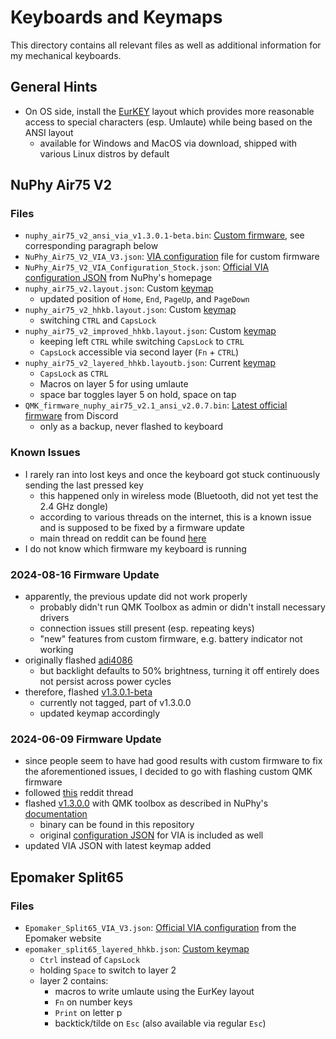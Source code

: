 # Keyboards and Keymaps

This directory contains all relevant files as well as additional information for my mechanical
keyboards.

## General Hints

- On OS side, install the [EurKEY](https://eurkey.steffen.bruentjen.eu/start.html) layout which
  provides more reasonable access to special characters (esp. Umlaute) while being based on the ANSI
  layout
  - available for Windows and MacOS via download, shipped with various Linux distros by default

## NuPhy Air75 V2

### Files

- `nuphy_air75_v2_ansi_via_v1.3.0.1-beta.bin`: [Custom firmware](./nuphy/nuphy_air75_v2_ansi_via_v1.3.0.1-beta.bin),
  see corresponding paragraph below
- `NuPhy_Air75_V2_VIA_V3.json`: [VIA configuration](./nuphy/NuPhy_Air75_V2_VIA_V3.json) file for
  custom firmware
- `NuPhy_Air75_V2_VIA_Configuration_Stock.json`: [Official VIA configuration JSON](./nuphy/NuPhy_Air75_V2_VIA_Configuration_Stock.json)
  from NuPhy's homepage
- `nuphy_air75_v2.layout.json`: Custom [keymap](./nuphy/nuphy_air75_v2.layout.json)
  - updated position of `Home`, `End`, `PageUp`, and `PageDown`
- `nuphy_air75_v2_hhkb.layout.json`: Custom [keymap](./nuphy/nuphy_air75_v2_hhkb.layout.json)
  - switching `CTRL` and `CapsLock`
- `nuphy_air75_v2_improved_hhkb.layout.json`: Custom [keymap](./nuphy/nuphy_air75_v2_improved_HHKB.layout.json)
  - keeping left `CTRL` while switching `CapsLock` to `CTRL`
  - `CapsLock` accessible via second layer (`Fn` + `CTRL`)
- `nuphy_air75_v2_layered_hhkb.layoutb.json`:  Current [keymap](./nuphy/nuphy_air75_v2_layered_hhkb.layout.json)
  - `CapsLock` as `CTRL`
  - Macros on layer 5 for using umlaute
  - space bar toggles layer 5 on hold, space on tap
- `QMK_firmware_nuphy_air75_v2.1_ansi_v2.0.7.bin`: [Latest official
  firmware](./nuphy/QMK_firmware_nuphy_air75_v2.1_ansi_v2.0.7.bin) from Discord
  - only as a backup, never flashed to keyboard

### Known Issues

- I rarely ran into lost keys and once the keyboard got stuck continuously sending the last pressed
  key
  - this happened only in wireless mode (Bluetooth, did not yet test the 2.4 GHz dongle)
  - according to various threads on the internet, this is a known issue and is supposed to be fixed
    by a firmware update
  - main thread on reddit can be found
    [here](https://www.reddit.com/r/NuPhy/comments/1d970re/nuphy_is_good_from_hw_perspective_but_not_from_sw/)
- I do not know which firmware my keyboard is running

### 2024-08-16 Firmware Update

- apparently, the previous update did not work properly
  - probably didn't run QMK Toolbox as admin or didn't install necessary drivers
  - connection issues still present (esp. repeating keys)
  - "new" features from custom firmware, e.g. battery indicator not working
- originally flashed [adi4086](https://github.com/adi4086/qmk_firmware/releases)
  - but backlight defaults to 50% brightness, turning it off entirely does not persist across power
    cycles
- therefore, flashed [v1.3.0.1-beta](https://github.com/jincao1/qmk_firmware/releases/tag/v1.3.0.0)
  - currently not tagged, part of v1.3.0.0
  - updated keymap accordingly

### 2024-06-09 Firmware Update

- since people seem to have had good results with custom firmware to fix the aforementioned issues,
  I decided to go with flashing custom QMK firmware
- followed [this](https://www.reddit.com/r/NuPhy/comments/1bzohvx/custom_firmware/) reddit thread
- flashed [v1.3.0.0](https://github.com/jincao1/qmk_firmware/releases/tag/v1.3.0.0) with QMK toolbox
  as described in NuPhy's [documentation](https://nuphy.com/pages/qmk-firmwares)
  - binary can be found in this repository
  - original [configuration
    JSON](https://github.com/jincao1/qmk_firmware/blob/v1.3.0.0/keyboards/nuphy/air75_v2/ansi/keymaps/via/air75_v2_via_v3.json)
    for VIA is included as well
- updated VIA JSON with latest keymap added

## Epomaker Split65

### Files

- `Epomaker_Split65_VIA_V3.json`: [Official VIA
  configuration](./epomaker/Epomaker_Split65_VIA_V3.json) from the Epomaker website
- `epomaker_split65_layered_hhkb.json`: [Custom
  keymap](./epomaker/epomaker_split65_layered_hhkb.json)
  - `Ctrl` instead of `CapsLock`
  - holding `Space` to switch to layer 2
  - layer 2 contains:
    - macros to write umlaute using the EurKey layout
    - `Fn` on number keys
    - `Print` on letter p
    - backtick/tilde on `Esc` (also available via regular `Esc`)


